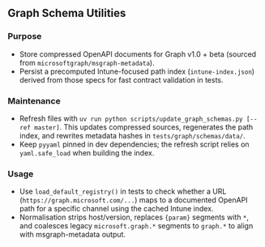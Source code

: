 ## Graph Schema Utilities

### Purpose
- Store compressed OpenAPI documents for Graph v1.0 + beta (sourced from `microsoftgraph/msgraph-metadata`).
- Persist a precomputed Intune-focused path index (`intune-index.json`) derived from those specs for fast contract validation in tests.

### Maintenance
- Refresh files with `uv run python scripts/update_graph_schemas.py [--ref master]`. This updates compressed sources, regenerates the path index, and rewrites metadata hashes in `tests/graph/schemas/data/`.
- Keep `pyyaml` pinned in dev dependencies; the refresh script relies on `yaml.safe_load` when building the index.

### Usage
- Use `load_default_registry()` in tests to check whether a URL (`https://graph.microsoft.com/...`) maps to a documented OpenAPI path for a specific channel using the cached Intune index.
- Normalisation strips host/version, replaces `{param}` segments with `*`, and coalesces legacy `microsoft.graph.*` segments to `graph.*` to align with msgraph-metadata output.
